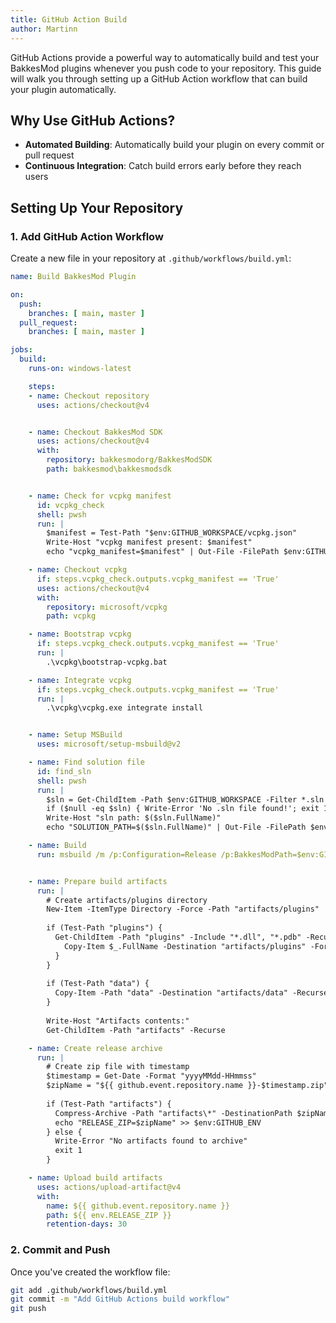 ```yaml
---
title: GitHub Action Build
author: Martinn
---
```


GitHub Actions provide a powerful way to automatically build and test your BakkesMod plugins whenever you push code to your repository. This guide will walk you through setting up a GitHub Action workflow that can build your plugin automatically.

## Why Use GitHub Actions?

- **Automated Building**: Automatically build your plugin on every commit or pull request
- **Continuous Integration**: Catch build errors early before they reach users


## Setting Up Your Repository

### 1. Add GitHub Action Workflow

Create a new file in your repository at `.github/workflows/build.yml`:

```yaml
name: Build BakkesMod Plugin

on:
  push:
    branches: [ main, master ]
  pull_request:
    branches: [ main, master ]

jobs:
  build:
    runs-on: windows-latest

    steps:
    - name: Checkout repository
      uses: actions/checkout@v4


    - name: Checkout BakkesMod SDK
      uses: actions/checkout@v4
      with:
        repository: bakkesmodorg/BakkesModSDK
        path: bakkesmod\bakkesmodsdk


    - name: Check for vcpkg manifest
      id: vcpkg_check
      shell: pwsh
      run: |
        $manifest = Test-Path "$env:GITHUB_WORKSPACE/vcpkg.json"
        Write-Host "vcpkg manifest present: $manifest"
        echo "vcpkg_manifest=$manifest" | Out-File -FilePath $env:GITHUB_OUTPUT -Append

    - name: Checkout vcpkg
      if: steps.vcpkg_check.outputs.vcpkg_manifest == 'True'
      uses: actions/checkout@v4
      with:
        repository: microsoft/vcpkg
        path: vcpkg

    - name: Bootstrap vcpkg
      if: steps.vcpkg_check.outputs.vcpkg_manifest == 'True'
      run: |
        .\vcpkg\bootstrap-vcpkg.bat

    - name: Integrate vcpkg
      if: steps.vcpkg_check.outputs.vcpkg_manifest == 'True'
      run: |
        .\vcpkg\vcpkg.exe integrate install


    - name: Setup MSBuild
      uses: microsoft/setup-msbuild@v2

    - name: Find solution file
      id: find_sln
      shell: pwsh
      run: |
        $sln = Get-ChildItem -Path $env:GITHUB_WORKSPACE -Filter *.sln -Recurse | Select-Object -First 1
        if ($null -eq $sln) { Write-Error 'No .sln file found!'; exit 1 }
        Write-Host "sln path: $($sln.FullName)"
        echo "SOLUTION_PATH=$($sln.FullName)" | Out-File -FilePath $env:GITHUB_ENV -Append

    - name: Build
      run: msbuild /m /p:Configuration=Release /p:BakkesModPath=$env:GITHUB_WORKSPACE\bakkesmod /p:PostBuildEventUseInBuild=false $env:SOLUTION_PATH


    - name: Prepare build artifacts
      run: |
        # Create artifacts/plugins directory
        New-Item -ItemType Directory -Force -Path "artifacts/plugins"
        
        if (Test-Path "plugins") {
          Get-ChildItem -Path "plugins" -Include "*.dll", "*.pdb" -Recurse | ForEach-Object {
            Copy-Item $_.FullName -Destination "artifacts/plugins" -Force
          }
        }
        
        if (Test-Path "data") {
          Copy-Item -Path "data" -Destination "artifacts/data" -Recurse -Force
        }
        
        Write-Host "Artifacts contents:"
        Get-ChildItem -Path "artifacts" -Recurse

    - name: Create release archive
      run: |
        # Create zip file with timestamp
        $timestamp = Get-Date -Format "yyyyMMdd-HHmmss"
        $zipName = "${{ github.event.repository.name }}-$timestamp.zip"
        
        if (Test-Path "artifacts") {
          Compress-Archive -Path "artifacts\*" -DestinationPath $zipName
          echo "RELEASE_ZIP=$zipName" >> $env:GITHUB_ENV
        } else {
          Write-Error "No artifacts found to archive"
          exit 1
        }

    - name: Upload build artifacts
      uses: actions/upload-artifact@v4
      with:
        name: ${{ github.event.repository.name }}
        path: ${{ env.RELEASE_ZIP }}
        retention-days: 30
```


### 2. Commit and Push

Once you've created the workflow file:

```bash
git add .github/workflows/build.yml
git commit -m "Add GitHub Actions build workflow"
git push
```

